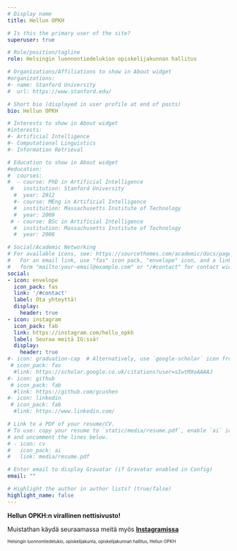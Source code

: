 ```yaml
---
# Display name
title: Hellun OPKH

# Is this the primary user of the site?
superuser: true

# Role/position/tagline
role: Helsingin luonnontiedelukion opiskelijakunnan hallitus

# Organizations/Affiliations to show in About widget
#organizations:
#- name: Stanford University
#  url: https://www.stanford.edu/

# Short bio (displayed in user profile at end of posts)
bio: Hellun OPKH

# Interests to show in About widget
#interests:
#- Artificial Intelligence
#- Computational Linguistics
#- Information Retrieval

# Education to show in About widget
#education:
#  courses:
#  - course: PhD in Artificial Intelligence
 #   institution: Stanford University
  #  year: 2012
  #- course: MEng in Artificial Intelligence
  #  institution: Massachusetts Institute of Technology
  #  year: 2009
 # - course: BSc in Artificial Intelligence
  #  institution: Massachusetts Institute of Technology
  #  year: 2008

# Social/Academic Networking
# For available icons, see: https://sourcethemes.com/academic/docs/page-builder/#icons
#   For an email link, use "fas" icon pack, "envelope" icon, and a link in the
#   form "mailto:your-email@example.com" or "/#contact" for contact widget.
social:
- icon: envelope
  icon_pack: fas
  link: '/#contact'
  label: Ota yhteyttä!
  display:
    header: true
- icon: instagram
  icon_pack: fab
  link: https://instagram.com/hellu_opkh
  label: Seuraa meitä IG:ssä!
  display:
    header: true
#- icon: graduation-cap  # Alternatively, use `google-scholar` icon from `ai` icon pack
 # icon_pack: fas
  #link: https://scholar.google.co.uk/citations?user=sIwtMXoAAAAJ
#- icon: github
 # icon_pack: fab
  #link: https://github.com/gcushen
#- icon: linkedin
 # icon_pack: fab
  #link: https://www.linkedin.com/

# Link to a PDF of your resume/CV.
# To use: copy your resume to `static/media/resume.pdf`, enable `ai` icons in `params.toml`, 
# and uncomment the lines below.
# - icon: cv
#   icon_pack: ai
#   link: media/resume.pdf

# Enter email to display Gravatar (if Gravatar enabled in Config)
email: ""

# Highlight the author in author lists? (true/false)
highlight_name: false
---
```

**Hellun OPKH:n virallinen nettisivusto!**

Muistathan käydä seuraamassa meitä myös **[Instagramissa](https://instagram.com/hellu_opkh)**

<sub><sup>
Helsingin luonnontiedelukio, opiskelijakunta, opiskelijakunnan hallitus, Hellun OPKH
</sup></sub>


<meta name="robots" content="noindex">
